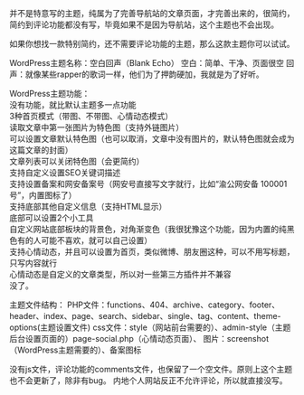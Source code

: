 并不是特意写的主题，纯属为了完善导航站的文章页面，才完善出来的，很简约，简约到评论功能都没有写，毕竟如果不是因为导航站，这个主题也不会出现。

如果你想找一款特别简约，还不需要评论功能的主题，那么这款主题你可以试试。

WordPress主题名称：空白回声（Blank Echo）
空白：简单、干净、页面很空
回声：就像某些rapper的歌词一样，他们为了押韵硬加，我就是为了好听。

WordPress主题功能：<br>
没有功能，就比默认主题多一点功能<br>
3种首页模式（带图、不带图、心情动态模式）<br>
读取文章中第一张图片为特色图（支持外链图片）<br>
可以设置文章默认特色图（也可以取消，文章中没有图片的，默认特色图就会成为这篇文章的封面）<br>
文章列表可以关闭特色图（会更简约）<br>
支持自定义设置SEO关键词描述<br>
支持设置备案和网安备案号（网安号直接写文字就行，比如“渝公网安备 100001号”，内置图标了）<br>
支持底部其他自定义信息（支持HTML显示）<br>
底部可以设置2个小工具<br>
自定义网站底部板块的背景色，对角渐变色（我很犹豫这个功能，因为内置的纯黑色有的人可能不喜欢，就可以自己设置）<br>
支持心情动态，并且可以设置为首页，类似微博、朋友圈这种，可以不用写标题，只写内容就行<br>
心情动态是自定义的文章类型，所以对一些第三方插件并不兼容<br>
没了。

主题文件结构：
PHP文件：functions、404、archive、category、footer、header、index、page、search、sidebar、single、tag、content、theme-options(主题设置文件)
css文件：style（网站前台需要的）、admin-style（主题后台设置页面的）page-social.php（心情动态页面）、
图片：screenshot（WordPress主题需要的）、备案图标

没有js文件，评论功能的comments文件，也保留了一个空文件。原则上这个主题也不会更新了，除非有bug。
内地个人网站反正不允许评论，所以就直接没写。
